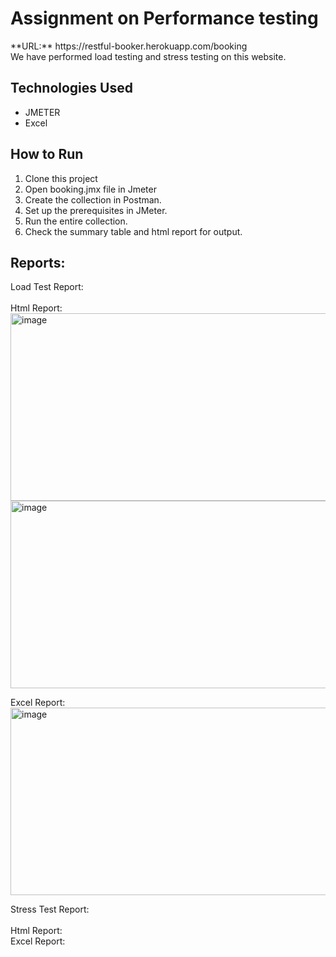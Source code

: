 # Assignment on Performance testing
</hr>
**URL:** https://restful-booker.herokuapp.com/booking </br>
We have performed load testing and stress testing on this website.</br>

## Technologies Used
- JMETER </br>
- Excel </br>

##  How to Run
1. Clone this project </br>
2. Open booking.jmx file in Jmeter </br>
3. Create the collection in Postman. </br>
4. Set up the prerequisites in JMeter. </br>
5. Run the entire collection. </br>
6. Check the summary table and html report for output. </br>

## Reports:
</hr>
Load Test Report: </br> </br>
Html Report: </br> 
<img width="750" height="300" alt="image" src="https://github.com/user-attachments/assets/c766c5f0-4c85-40c4-8e03-cc33810c6b88" />
<img width="750" height="300" alt="image" src="https://github.com/user-attachments/assets/9ef52eac-3806-49c8-bd46-7cc824023310" />


Excel Report: </br>
<img width="750" height="300" alt="image" src="https://github.com/user-attachments/assets/a10b01d0-d410-4c52-b7d6-6603d78b0434" />
</hr>
Stress Test Report: </br> </br>
Html Report: </br>
Excel Report: </br>


   
